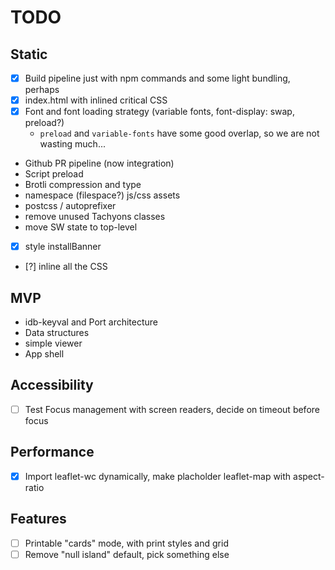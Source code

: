 # TODO

## Static

- [x] Build pipeline just with npm commands and some light bundling, perhaps
- [x] index.html with inlined critical CSS
- [x] Font and font loading strategy (variable fonts, font-display: swap, preload?)
  - `preload` and `variable-fonts` have some good overlap, so we are not wasting much...
- Github PR pipeline (now integration)
- Script preload
- Brotli compression and type
- namespace (filespace?) js/css assets
- postcss / autoprefixer
- remove unused Tachyons classes
- move SW state to top-level
- [x] style installBanner
- [?] inline all the CSS

## MVP

- idb-keyval and Port architecture
- Data structures
- simple viewer
- App shell

## Accessibility

- [ ] Test Focus management with screen readers, decide on timeout before focus

## Performance

- [x] Import leaflet-wc dynamically, make placholder leaflet-map with aspect-ratio

## Features

- [ ] Printable "cards" mode, with print styles and grid
- [ ] Remove "null island" default, pick something else
